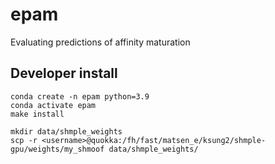 # epam
Evaluating predictions of affinity maturation

## Developer install

```
conda create -n epam python=3.9
conda activate epam
make install
```

```
mkdir data/shmple_weights
scp -r <username>@quokka:/fh/fast/matsen_e/ksung2/shmple-gpu/weights/my_shmoof data/shmple_weights/
```
